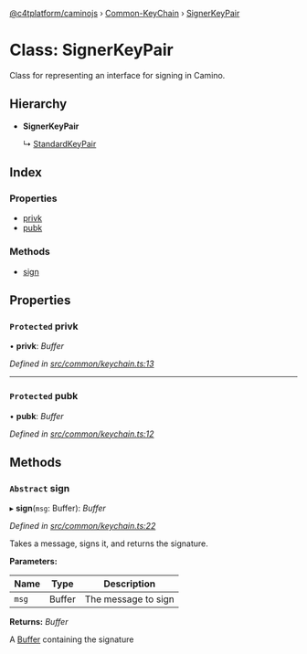 [@c4tplatform/caminojs](../api.md) › [Common-KeyChain](../modules/common_keychain.md) › [SignerKeyPair](common_keychain.signerkeypair.md)

# Class: SignerKeyPair

Class for representing an interface for signing in Camino.

## Hierarchy

* **SignerKeyPair**

  ↳ [StandardKeyPair](common_keychain.standardkeypair.md)

## Index

### Properties

* [privk](common_keychain.signerkeypair.md#protected-privk)
* [pubk](common_keychain.signerkeypair.md#protected-pubk)

### Methods

* [sign](common_keychain.signerkeypair.md#abstract-sign)

## Properties

### `Protected` privk

• **privk**: *Buffer*

*Defined in [src/common/keychain.ts:13](https://github.com/chain4travel/caminojs/blob/ac57b5af/src/common/keychain.ts#L13)*

___

### `Protected` pubk

• **pubk**: *Buffer*

*Defined in [src/common/keychain.ts:12](https://github.com/chain4travel/caminojs/blob/ac57b5af/src/common/keychain.ts#L12)*

## Methods

### `Abstract` sign

▸ **sign**(`msg`: Buffer): *Buffer*

*Defined in [src/common/keychain.ts:22](https://github.com/chain4travel/caminojs/blob/ac57b5af/src/common/keychain.ts#L22)*

Takes a message, signs it, and returns the signature.

**Parameters:**

Name | Type | Description |
------ | ------ | ------ |
`msg` | Buffer | The message to sign  |

**Returns:** *Buffer*

A [Buffer](https://github.com/feross/buffer) containing the signature
